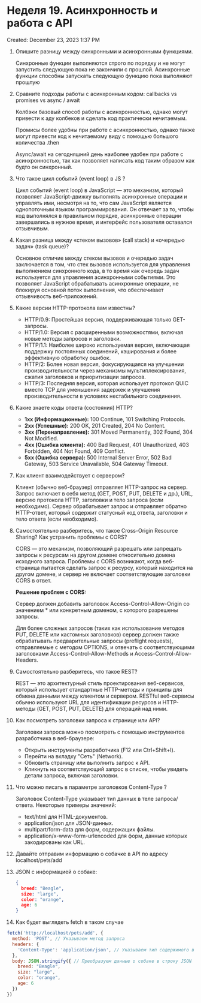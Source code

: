 # Неделя 19. Асинхронность и работа с API

Created: December 23, 2023 1:37 PM

1. Опишите разницу между синхронными и асинхронными функциями.
    
    Синхронные функции выполняются строго по порядку и не могут запустить следующую пока не закончили с прошлой. Асинхронные функции способны запускать следующую функцию пока выполняют прошлую
    
2. Сравните подходы работы с асинхронным кодом: сallbacks vs promises vs async / await
    
    Колбэки базовый способ работы с асинхронностью, однако могут привести к аду колбеков и сделать код практически нечитаемым.
    
    Промисы более удобны при работе с асинхронностью, однако также могут привести код к нечитаемому виду с помощью большого количества .then
    
    Async/await на сегодняшний день наиболее удобен при работе с асинхронностью, так как позволяет написать код таким образом как будто он синхронный.
    
3. Что такое цикл событий (event loop) в JS ?
    
    Цикл событий (event loop) в JavaScript — это механизм, который позволяет JavaScript-движку выполнять асинхронные операции и управлять ими, несмотря на то, что сам JavaScript является однопоточным языком программирования. Он отвечает за то, чтобы код выполнялся в правильном порядке, асинхронные операции завершались в нужное время, и интерфейс пользователя оставался отзывчивым.
    
4. Какая разница между «стеком вызовов» (call stack) и «очередью задач» (task queue)?
    
    Основное отличие между стеком вызовов и очередью задач заключается в том, что стек вызовов используется для управления выполнением синхронного кода, в то время как очередь задач используется для управления асинхронными событиями. Это позволяет JavaScript обрабатывать асинхронные операции, не блокируя основной поток выполнения, что обеспечивает отзывчивость веб-приложений.
    
5. Какие версии HTTP-протокола вам известны?
    - HTTP/0.9: Простейшая версия, поддерживающая только GET-запросы.
    - HTTP/1.0: Версия с расширенными возможностями, включая новые методы запросов и заголовки.
    - HTTP/1.1: Наиболее широко используемая версия, включающая поддержку постоянных соединений, кэширования и более эффективную обработку ошибок.
    - HTTP/2: Более новая версия, фокусирующаяся на улучшении производительности через механизмы мультиплексирования, сжатия заголовков и приоритизации запросов.
    - HTTP/3: Последняя версия, которая использует протокол QUIC вместо TCP для уменьшения задержек и улучшения производительности в условиях нестабильного соединения.
6. Какие знаете коды ответа (состояния) HTTP?
    - **1xx (Информационные):** 100 Continue, 101 Switching Protocols.
    - **2xx (Успешные):** 200 OK, 201 Created, 204 No Content.
    - **3xx (Перенаправление):** 301 Moved Permanently, 302 Found, 304 Not Modified.
    - **4xx (Ошибка** **клиента):** 400 Bad Request, 401 Unauthorized, 403 Forbidden, 404 Not Found, 409 Conflict.
    - **5xx (Ошибка** **сервера):** 500 Internal Server Error, 502 Bad Gateway, 503 Service Unavailable, 504 Gateway Timeout.
7. Как клиент взаимодействует с сервером?
    
    Клиент (обычно веб-браузер) отправляет HTTP-запрос на сервер. Запрос включает в себя метод (GET, POST, PUT, DELETE и др.), URL, версию протокола HTTP, заголовки и тело запроса (если необходимо). Сервер обрабатывает запрос и отправляет обратно HTTP-ответ, который содержит статусный код ответа, заголовки и тело ответа (если необходимо).
    
8. Самостоятельно разберитесь, что такое Cross-Origin Resource Sharing? Как устранить проблемы с CORS?
    
    CORS — это механизм, позволяющий разрешать или запрещать запросы к ресурсам на другом домене относительно домена исходного запроса. Проблемы с CORS возникают, когда веб-страница пытается сделать запрос к ресурсу, который находится на другом домене, и сервер не включает соответствующие заголовки CORS в ответ.
    
    **Решение проблем с CORS:**
    
    Сервер должен добавить заголовок Access-Control-Allow-Origin со значением * или конкретным доменом, с которого разрешены запросы.
    
    Для более сложных запросов (таких как использование методов PUT, DELETE или кастомных заголовков) сервер должен также обрабатывать предварительные запросы (preflight requests), отправляемые с методом OPTIONS, и отвечать с соответствующими заголовками Access-Control-Allow-Methods и Access-Control-Allow-Headers.
    
9. Самостоятельно разберитесь, что такое REST?
    
    REST — это архитектурный стиль проектирования веб-сервисов, который использует стандартные HTTP-методы и принципы для обмена данными между клиентом и сервером. RESTful веб-сервисы обычно используют URL для идентификации ресурсов и HTTP-методы (GET, POST, PUT, DELETE) для операций над ними.
    
10. Как посмотреть заголовки запроса к странице или API?
    
    Заголовки запроса можно посмотреть с помощью инструментов разработчика в веб-браузере:
    
    - Открыть инструменты разработчика (F12 или Ctrl+Shift+I).
    - Перейти на вкладку "Сеть" (Network).
    - Обновить страницу или выполнить запрос к API.
    - Кликнуть на соответствующий запрос в списке, чтобы увидеть детали запроса, включая заголовки.
11. Что можно писать в параметре заголовков Content-Type ?
    
    Заголовок Content-Type указывает тип данных в теле запроса/ответа. Некоторые примеры значений:
    
    - text/html для HTML-документов.
    - application/json для JSON-данных.
    - multipart/form-data для форм, содержащих файлы.
    - application/x-www-form-urlencoded для форм, данные которых закодированы как URL.
12. Давайте отправим информацию о собачке в API по адресу localhost/pets/add
13. JSON с информацией о собаке:
    
    ```json
    {
      breed: "Beagle",
      size: "large",
      color: "orange",
      age: 6
    }
    ```
    
14. Как будет выглядеть fetch в таком случае

```jsx
fetch('http://localhost/pets/add', {
  method: 'POST', // Указываем метод запроса
  headers: {
    'Content-Type': 'application/json', // Указываем тип содержимого в теле запроса
  },
  body: JSON.stringify({ // Преобразуем данные о собаке в строку JSON
    breed: "Beagle",
    size: "large",
    color: "orange",
    age: 6
  })
})
```